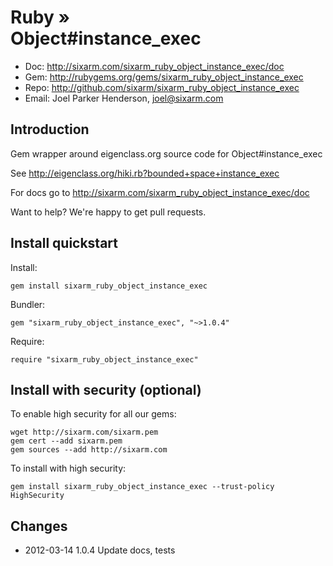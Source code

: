 # Ruby » <br> Object#instance_exec

* Doc: <http://sixarm.com/sixarm_ruby_object_instance_exec/doc>
* Gem: <http://rubygems.org/gems/sixarm_ruby_object_instance_exec>
* Repo: <http://github.com/sixarm/sixarm_ruby_object_instance_exec>
* Email: Joel Parker Henderson, <joel@sixarm.com>


## Introduction

Gem wrapper around eigenclass.org source code for Object#instance_exec

See http://eigenclass.org/hiki.rb?bounded+space+instance_exec

For docs go to <http://sixarm.com/sixarm_ruby_object_instance_exec/doc>

Want to help? We're happy to get pull requests.


## Install quickstart

Install:

    gem install sixarm_ruby_object_instance_exec

Bundler:

    gem "sixarm_ruby_object_instance_exec", "~>1.0.4"

Require:

    require "sixarm_ruby_object_instance_exec"


## Install with security (optional)

To enable high security for all our gems:

    wget http://sixarm.com/sixarm.pem
    gem cert --add sixarm.pem
    gem sources --add http://sixarm.com

To install with high security:

    gem install sixarm_ruby_object_instance_exec --trust-policy HighSecurity


## Changes

* 2012-03-14 1.0.4 Update docs, tests
